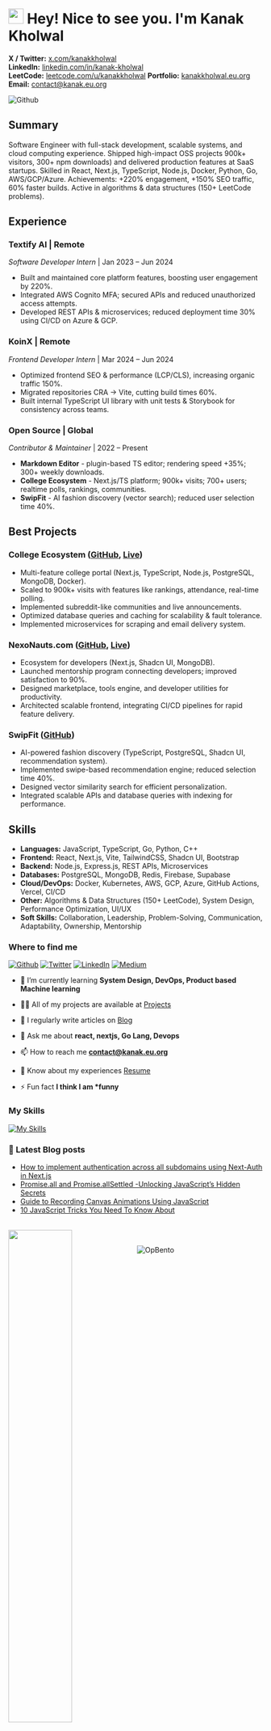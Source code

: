 <h1><img src="https://emojis.slackmojis.com/emojis/images/1531849430/4246/blob-sunglasses.gif?1531849430" width="30"/> Hey! Nice to see you. I'm Kanak Kholwal</h1>


**X / Twitter:** [x.com/kanakkholwal](https://x.com/kanakkholwal)  
**LinkedIn:** [linkedin.com/in/kanak-kholwal](https://linkedin.com/in/kanak-kholwal)  
**LeetCode:** [leetcode.com/u/kanakkholwal](https://leetcode.com/u/kanakkholwal)
**Portfolio:** [kanakkholwal.eu.org](kanakkholwal.eu.org)  
**Email:** contact@kanak.eu.org

<img alt="Github" src="https://visitor-badge.laobi.icu/badge?page_id=kanakkholwal.visitor-badge" />

## Summary

Software Engineer with full-stack development, scalable systems, and cloud computing experience. Shipped high-impact OSS projects 900k+ visitors, 300+ npm downloads) and delivered production features at SaaS startups. Skilled in React, Next.js, TypeScript, Node.js, Docker, Python, Go, AWS/GCP/Azure. Achievements: +220% engagement, +150% SEO traffic, 60% faster builds. Active in algorithms & data structures (150+ LeetCode problems).


## Experience

### Textify AI | Remote
*Software Developer Intern* | Jan 2023 – Jun 2024  
- Built and maintained core platform features, boosting user engagement by 220%.  
- Integrated AWS Cognito MFA; secured APIs and reduced unauthorized access attempts.  
- Developed REST APIs & microservices; reduced deployment time 30% using CI/CD on Azure & GCP.

### KoinX | Remote
*Frontend Developer Intern* | Mar 2024 – Jun 2024  
- Optimized frontend SEO & performance (LCP/CLS), increasing organic traffic 150%.  
- Migrated repositories CRA → Vite, cutting build times 60%.  
- Built internal TypeScript UI library with unit tests & Storybook for consistency across teams.

### Open Source | Global
*Contributor & Maintainer* | 2022 – Present  
- **Markdown Editor** - plugin-based TS editor; rendering speed +35%; 300+ weekly downloads.  
- **College Ecosystem** - Next.js/TS platform; 900k+ visits; 700+ users; realtime polls, rankings, communities.  
- **SwipFit** - AI fashion discovery (vector search); reduced user selection time 40%.

## Best Projects

### College Ecosystem ([GitHub](https://github.com/kanakkholwal/college-ecosystem), [Live](https://app.nith.eu.org))
- Multi-feature college portal (Next.js, TypeScript, Node.js, PostgreSQL, MongoDB, Docker).  
- Scaled to 900k+ visits with features like rankings, attendance, real-time polling.  
- Implemented subreddit-like communities and live announcements.  
- Optimized database queries and caching for scalability & fault tolerance.  
- Implemented microservices for scraping and email delivery system.

### NexoNauts.com ([GitHub](https://github.com/kanakkholwal/nexonauts), [Live](https://nexonauts.com))
- Ecosystem for developers (Next.js, Shadcn UI, MongoDB).  
- Launched mentorship program connecting developers; improved satisfaction to 90%.  
- Designed marketplace, tools engine, and developer utilities for productivity.  
- Architected scalable frontend, integrating CI/CD pipelines for rapid feature delivery.

### SwipFit ([GitHub](https://github.com/kanakkholwal/swipefit))
- AI-powered fashion discovery (TypeScript, PostgreSQL, Shadcn UI, recommendation system).  
- Implemented swipe-based recommendation engine; reduced selection time 40%.  
- Designed vector similarity search for efficient personalization.  
- Integrated scalable APIs and database queries with indexing for performance.


## Skills

- **Languages:** JavaScript, TypeScript, Go, Python, C++
- **Frontend:** React, Next.js, Vite, TailwindCSS, Shadcn UI, Bootstrap
- **Backend:** Node.js, Express.js, REST APIs, Microservices
- **Databases:** PostgreSQL, MongoDB, Redis, Firebase, Supabase
- **Cloud/DevOps:** Docker, Kubernetes, AWS, GCP, Azure, GitHub Actions, Vercel, CI/CD
- **Other:** Algorithms & Data Structures (150+ LeetCode), System Design, Performance Optimization, UI/UX
- **Soft Skills:** Collaboration, Leadership, Problem-Solving, Communication, Adaptability, Ownership, Mentorship

<h3>Where to find me</h3>
<p><a href="https://github.com/kanakkholwal" target="_blank"><img alt="Github" src="https://img.shields.io/badge/GitHub-%2312100E.svg?&style=for-the-badge&logo=Github&logoColor=white" /></a> <a href="https://twitter.com/kanakkholwal" target="_blank"><img alt="Twitter" src="https://img.shields.io/badge/twitter-%231DA1F2.svg?&style=for-the-badge&logo=twitter&logoColor=white" /></a> <a href="https://www.linkedin.com/in/kanak-kholwal" target="_blank"><img alt="LinkedIn" src="https://img.shields.io/badge/linkedin-%230077B5.svg?&style=for-the-badge&logo=linkedin&logoColor=white" /></a> <a href="https://medium.com/@kanakkholwal" target="_blank"><img alt="Medium" src="https://img.shields.io/badge/medium-%2312100E.svg?&style=for-the-badge&logo=medium&logoColor=white" /></a>
</p>



<!--
- 🔭 I’m currently working on [NexoNauts](https://www.nexonauts.com/)
-->

- 🌱 I’m currently learning **System Design, DevOps, Product based Machine learning**

- 👨‍💻 All of my projects are available at [Projects](https://kanak.eu.org)

- 📝 I regularly write articles on [Blog](http://kanakkholwal.medium.com)

- 💬 Ask me about **react, nextjs, Go Lang, Devops**

- 📫 How to reach me **contact@kanak.eu.org**

- 📄 Know about my experiences [Resume](https://drive.google.com/drive/folders/1dgEd1npDuh08nUtgmc1E4T2QvpeKYpA1)

- ⚡ Fun fact **I think I am \*funny**

### My Skills

[![My Skills](https://skillicons.dev/icons?i=js,ts,go,python,docker,postgres,mongodb,redis,firebase,npm,pnpm,git,github,gcp,svg,vercel,nextjs,vite,tailwind,notion,react,express,nodejs,postman,figma,bootstrap,html,css,sass)](https://kanakkholwal.eu.org)

### 📔 Latest Blog posts

<!-- BLOG-POST-LIST:START -->

- [How to implement authentication across all subdomains using Next-Auth in Next.js](https://kanakkholwal.medium.com/how-to-implement-authentication-across-all-subdomains-using-next-auth-in-next-js-2ad8393c268d)
- [Promise.all and Promise.allSettled -Unlocking JavaScript’s Hidden Secrets](https://kanakkholwal.medium.com/5-things-you-dont-know-about-promise-all-6ab469192b45)
- [Guide to Recording Canvas Animations Using JavaScript](https://kanakkholwal.medium.com/guide-to-recording-canvas-animations-using-javascript-d2bb1b6e2523)
- [10 JavaScript Tricks You Need To Know About](https://kanakkholwal.medium.com/25-javascript-tricks-you-need-to-know-about-c1979ea2ec2b)
<!-- BLOG-POST-LIST:END -->
<br/>
<picture>
    <source media="(prefers-color-scheme: dark)" srcset="https://github-readme-stats-ouuan.vercel.app/api?username=kanakkholwal&theme=dark&show_icons=true">
    <img align="left" width="50%" src="https://github-readme-stats-ouuan.vercel.app/api?username=kanakkholwal&show_icons=true">
</picture>
<br/>

![OpBento](https://firebasestorage.googleapis.com/v0/b/smartkaksha-fe32c.appspot.com/o/opbento%2Fkanakkholwal794c3.png?alt=media)
